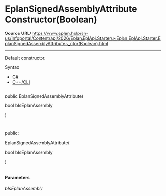 # EplanSignedAssemblyAttribute Constructor(Boolean)

**Source URL:** https://www.eplan.help/en-us/Infoportal/Content/api/2026/Eplan.EplApi.Starteru~Eplan.EplApi.Starter.EplanSignedAssemblyAttribute~_ctor(Boolean).html

---

Default constructor.

Syntax

- [C#](#i-syntax-CS)
- [C++/CLI](#i-syntax-CPP2005)

```
```
public EplanSignedAssemblyAttribute( 

   bool bIsEplanAssembly

)
```
```

```
```
public:

EplanSignedAssemblyAttribute( 

   bool bIsEplanAssembly

)
```
```

#### Parameters

*bIsEplanAssembly*
